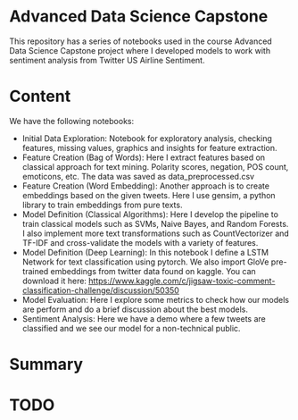 # Advanced Data Science Capstone

This repository has a series of notebooks used in the course Advanced Data Science Capstone project where I developed models to work with sentiment analysis from Twitter US Airline Sentiment.

# Content

We have the following notebooks:
 - Initial Data Exploration: Notebook for exploratory analysis, checking features, missing values, graphics and insights for feature extraction.
 - Feature Creation (Bag of Words): Here I extract features based on classical approach for text mining. Polarity scores, negation, POS count, emoticons, etc. The data was saved as data_preprocessed.csv
 - Feature Creation (Word Embedding): Another approach is to create embeddings based on the given tweets. Here I use gensim, a python library to train embeddings from pure texts.
 - Model Definition (Classical Algorithms): Here I develop the pipeline to train classical models such as SVMs, Naive Bayes, and Random Forests. I also implement more text transformations such as CountVectorizer and TF-IDF and cross-validate the models with a variety of features.
 - Model Definition (Deep Learning): In this notebook I define a LSTM Network for text classification using pytorch. We also import GloVe pre-trained embeddings from twitter data found on kaggle. You can download it here: https://www.kaggle.com/c/jigsaw-toxic-comment-classification-challenge/discussion/50350
 - Model Evaluation: Here I explore some metrics to check how our models are perform and do a brief discussion about the best models.
 - Sentiment Analysis: Here we have a demo where a few tweets are classified and we see our model for a non-technical public.
 
 # Summary
 
 # TODO

